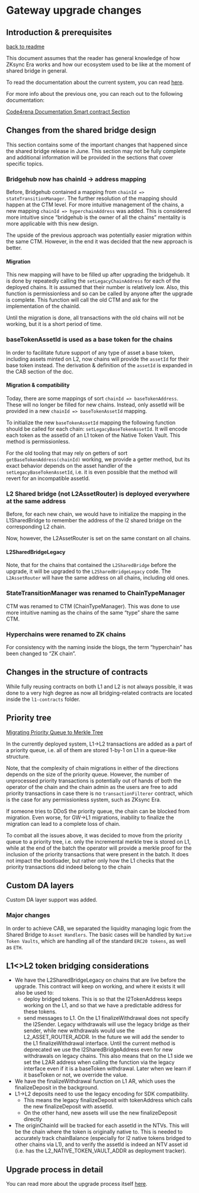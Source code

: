 # Gateway upgrade changes

## Introduction & prerequisites

[back to readme](../../README.md)

This document assumes that the reader has general knowledge of how ZKsync Era works and how our ecosystem used to be like at the moment of shared bridge in general.

To read the documentation about the current system, you can read [here](../../README.md).

For more info about the previous one, you can reach out to the following documentation:

[Code4rena Documentation Smart contract Section](https://github.com/code-423n4/2024-03-zksync/tree/main/docs/Smart%20contract%20Section)

## Changes from the shared bridge design

This section contains some of the important changes that happened since the shared bridge release in June. This section may not be fully complete and additional information will be provided in the sections that cover specific topics.

### Bridgehub now has chainId → address mapping

Before, Bridgehub contained a mapping from `chainId => stateTransitionManager`. The further resolution of the mapping should happen at the CTM level.
For more intuitive management of the chains, a new mapping `chainId => hyperchainAddress` was added. This is considered more intuitive since “bridgehub is the owner of all the chains” mentality is more applicable with this new design.

The upside of the previous approach was potentially easier migration within the same CTM. However, in the end it was decided that the new approach is better.

#### Migration

This new mapping will have to be filled up after upgrading the bridgehub. It is done by repeatedly calling the `setLegacyChainAddress` for each of the deployed chains. It is assumed that their number is relatively low. Also, this function is permissionless and so can be called by anyone after the upgrade is complete. This function will call the old CTM and ask for the implementation of the chainId.

Until the migration is done, all transactions with the old chains will not be working, but it is a short period of time.

### baseTokenAssetId is used as a base token for the chains

In order to facilitate future support of any type of asset a base token, including assets minted on L2, now chains will provide the `assetId` for their base token instead. The derivation & definition of the `assetId` is expanded in the CAB section of the doc.

#### Migration & compatibility

Today, there are some mappings of sort `chainId => baseTokenAddress`. These will no longer be filled for new chains. Instead, only assetId will be provided in a new `chainId => baseTokenAssetId` mapping.

To initialize the new `baseTokenAssetId` mapping the following function should be called for each chain: `setLegacyBaseTokenAssetId`. It will encode each token as the assetId of an L1 token of the Native Token Vault. This method is permissionless.

For the old tooling that may rely on getters of sort `getBaseTokenAddress(chainId)` working, we provide a getter method, but its exact behavior depends on the asset handler of the `setLegacyBaseTokenAssetId`, i.e. it is even possible that the method will revert for an incompatible assetId.

### L2 Shared bridge (not L2AssetRouter) is deployed everywhere at the same address

Before, for each new chain, we would have to initialize the mapping in the L1SharedBridge to remember the address of the l2 shared bridge on the corresponding L2 chain.

Now, however, the L2AssetRouter is set on the same constant on all chains.

#### L2SharedBridgeLegacy

Note, that for the chains that contained the `L2SharedBridge` before the upgrade, it will be upgraded to the `L2SharedBridgeLegacy` code. The `L2AssetRouter` will have the same address on all chains, including old ones.

### StateTransitionManager was renamed to ChainTypeManager

CTM was renamed to CTM (ChainTypeManager). This was done to use more intuitive naming as the chains of the same “type” share the same CTM.

### Hyperchains were renamed to ZK chains

For consistency with the naming inside the blogs, the term “hyperchain” has been changed to “ZK chain”.

## Changes in the structure of contracts

While fully reusing contracts on both L1 and L2 is not always possible, it was done to a very high degree as now all bridging-related contracts are located inside the `l1-contracts` folder.

## Priority tree

[Migrating Priority Queue to Merkle Tree](../../settlement_contracts/priority_queue/priority-queue.md)

In the currently deployed system, L1→L2 transactions are added as a part of a priority queue, i.e. all of them are stored 1-by-1 on L1 in a queue-like structure.

Note, that the complexity of chain migrations in either of the directions depends on the size of the priority queue. However, the number of unprocessed priority transactions is potentially out of hands of both the operator of the chain and the chain admin as the users are free to add priority transactions in case there is no `transactionFilterer` contract, which is the case for any permissionless system, such as ZKsync Era.

If someone tries to DDoS the priority queue, the chain can be blocked from migration. Even worse, for GW→L1 migrations, inability to finalize the migration can lead to a complete loss of chain.

To combat all the issues above, it was decided to move from the priority queue to a priority tree, i.e. only the incremental merkle tree is stored on L1, while at the end of the batch the operator will provide a merkle proof for the inclusion of the priority transactions that were present in the batch. It does not impact the bootloader, but rather only how the L1 checks that the priority transactions did indeed belong to the chain

## Custom DA layers

Custom DA layer support was added.

### Major changes

In order to achieve CAB, we separated the liquidity managing logic from the Shared Bridge to `Asset Handlers`. The basic cases will be handled by `Native Token Vaults`, which are handling all of the standard `ERC20 tokens`, as well as `ETH`.

## L1<>L2 token bridging considerations

- We have the L2SharedBridgeLegacy on chains that are live before the upgrade. This contract will keep on working, and where it exists it will also be used to:
  - deploy bridged tokens. This is so that the l2TokenAddress keeps working on the L1, and so that we have a predictable address for these tokens.
  - send messages to L1. On the L1 finalizeWithdrawal does not specify the l2Sender. Legacy withdrawals will use the legacy bridge as their sender, while new withdrawals would use the L2_ASSET_ROUTER_ADDR. In the future we will add the sender to the L1 finalizeWithdrawal interface. Until the current method is deprecated we use the l2SharedBridgeAddress even for new withdrawals on legacy chains.
    This also means that on the L1 side we set the L2AR address when calling the function via the legacy interface even if it is a baseToken withdrawal. Later when we learn if it baseToken or not, we override the value.
- We have the finalizeWithdrawal function on L1 AR, which uses the finalizeDeposit in the background.
- L1→L2 deposits need to use the legacy encoding for SDK compatibility.
  - This means the legacy finalizeDeposit with tokenAddress which calls the new finalizeDeposit with assetId.
  - On the other hand, new assets will use the new finalizeDeposit directly
- The originChainId will be tracked for each assetId in the NTVs. This will be the chain where the token is originally native to. This is needed to accurately track chainBalance (especially for l2 native tokens bridged to other chains via L1), and to verify the assetId is indeed an NTV asset id (i.e. has the L2_NATIVE_TOKEN_VAULT_ADDR as deployment tracker).

## Upgrade process in detail

You can read more about the upgrade process itself [here](./upgrade_process.md).
